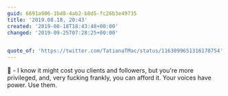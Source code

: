 ```yaml
---
guid: 6691a906-1bd8-4ab2-b8d5-fc26b3e49735
title: '2019.08.18, 20:43'
created: '2019-08-18T18:43:48+00:00'
changed: '2019-09-25T07:28:25+00:00'


quote_of: 'https://twitter.com/TatianaTMac/status/1163099651316170754'
---
```


💯 - I know it might cost you clients and followers, but you're more privileged, and, very fucking frankly, you can afford it. Your voices have power. Use them. 
